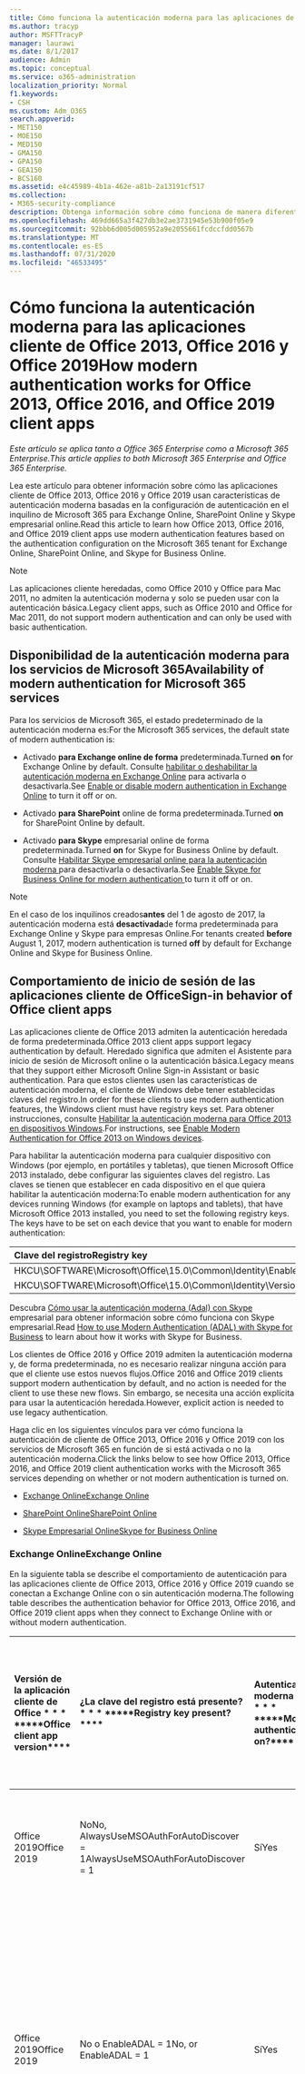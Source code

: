 ```yaml
---
title: Cómo funciona la autenticación moderna para las aplicaciones de cliente de Office 2013 y Office 2016
ms.author: tracyp
author: MSFTTracyP
manager: laurawi
ms.date: 8/1/2017
audience: Admin
ms.topic: conceptual
ms.service: o365-administration
localization_priority: Normal
f1.keywords:
- CSH
ms.custom: Adm_O365
search.appverid:
- MET150
- MOE150
- MED150
- GMA150
- GPA150
- GEA150
- BCS160
ms.assetid: e4c45989-4b1a-462e-a81b-2a13191cf517
ms.collection:
- M365-security-compliance
description: Obtenga información sobre cómo funciona de manera diferente la autenticación moderna de Microsoft 365 para las aplicaciones cliente de Office 2013 y 2016.
ms.openlocfilehash: 469dd665a3f427db3e2ae3731945e53b900f05e9
ms.sourcegitcommit: 92bbb6d005d005952a9e2055661fcdccfdd0567b
ms.translationtype: MT
ms.contentlocale: es-ES
ms.lasthandoff: 07/31/2020
ms.locfileid: "46533495"
---
```

# <a name="how-modern-authentication-works-for-office-2013-office-2016-and-office-2019-client-apps"></a><span data-ttu-id="afd36-103">Cómo funciona la autenticación moderna para las aplicaciones cliente de Office 2013, Office 2016 y Office 2019</span><span class="sxs-lookup"><span data-stu-id="afd36-103">How modern authentication works for Office 2013, Office 2016, and Office 2019 client apps</span></span>

<span data-ttu-id="afd36-104">*Este artículo se aplica tanto a Office 365 Enterprise como a Microsoft 365 Enterprise.*</span><span class="sxs-lookup"><span data-stu-id="afd36-104">*This article applies to both Microsoft 365 Enterprise and Office 365 Enterprise.*</span></span>

<span data-ttu-id="afd36-105">Lea este artículo para obtener información sobre cómo las aplicaciones cliente de Office 2013, Office 2016 y Office 2019 usan características de autenticación moderna basadas en la configuración de autenticación en el inquilino de Microsoft 365 para Exchange Online, SharePoint Online y Skype empresarial online.</span><span class="sxs-lookup"><span data-stu-id="afd36-105">Read this article to learn how Office 2013, Office 2016, and Office 2019 client apps use modern authentication features based on the authentication configuration on the Microsoft 365 tenant for Exchange Online, SharePoint Online, and Skype for Business Online.</span></span>

> [!NOTE]
> <span data-ttu-id="afd36-106">Las aplicaciones cliente heredadas, como Office 2010 y Office para Mac 2011, no admiten la autenticación moderna y solo se pueden usar con la autenticación básica.</span><span class="sxs-lookup"><span data-stu-id="afd36-106">Legacy client apps, such as Office 2010 and Office for Mac 2011, do not support modern authentication and can only be used with basic authentication.</span></span>

## <a name="availability-of-modern-authentication-for-microsoft-365-services"></a><span data-ttu-id="afd36-107">Disponibilidad de la autenticación moderna para los servicios de Microsoft 365</span><span class="sxs-lookup"><span data-stu-id="afd36-107">Availability of modern authentication for Microsoft 365 services</span></span>

<span data-ttu-id="afd36-108">Para los servicios de Microsoft 365, el estado predeterminado de la autenticación moderna es:</span><span class="sxs-lookup"><span data-stu-id="afd36-108">For the Microsoft 365 services, the default state of modern authentication is:</span></span>
  
- <span data-ttu-id="afd36-109">Activado **para Exchange online de forma** predeterminada.</span><span class="sxs-lookup"><span data-stu-id="afd36-109">Turned **on** for Exchange Online by default.</span></span> <span data-ttu-id="afd36-110">Consulte [habilitar o deshabilitar la autenticación moderna en Exchange Online](https://support.office.com/article/58018196-f918-49cd-8238-56f57f38d662) para activarla o desactivarla.</span><span class="sxs-lookup"><span data-stu-id="afd36-110">See [Enable or disable modern authentication in Exchange Online](https://support.office.com/article/58018196-f918-49cd-8238-56f57f38d662) to turn it off or on.</span></span> 
    
- <span data-ttu-id="afd36-111">Activado **para SharePoint** online de forma predeterminada.</span><span class="sxs-lookup"><span data-stu-id="afd36-111">Turned **on** for SharePoint Online by default.</span></span> 
    
- <span data-ttu-id="afd36-112">Activado **para Skype** empresarial online de forma predeterminada.</span><span class="sxs-lookup"><span data-stu-id="afd36-112">Turned **on** for Skype for Business Online by default.</span></span> <span data-ttu-id="afd36-113">Consulte [Habilitar Skype empresarial online para la autenticación moderna ](https://social.technet.microsoft.com/wiki/contents/articles/34339.skype-for-business-online-enable-your-tenant-for-modern-authentication.aspx)para desactivarla o desactivarla.</span><span class="sxs-lookup"><span data-stu-id="afd36-113">See [Enable Skype for Business Online for modern authentication ](https://social.technet.microsoft.com/wiki/contents/articles/34339.skype-for-business-online-enable-your-tenant-for-modern-authentication.aspx)to turn it off or on.</span></span>

> [!NOTE]
> <span data-ttu-id="afd36-114">En el caso de los inquilinos creados**antes** del 1 de agosto de 2017, la autenticación moderna está **desactivada**de forma predeterminada para Exchange Online y Skype para empresas Online.</span><span class="sxs-lookup"><span data-stu-id="afd36-114">For tenants created **before** August 1, 2017, modern authentication is turned **off** by default for Exchange Online and Skype for Business Online.</span></span>
    
## <a name="sign-in-behavior-of-office-client-apps"></a><span data-ttu-id="afd36-115">Comportamiento de inicio de sesión de las aplicaciones cliente de Office</span><span class="sxs-lookup"><span data-stu-id="afd36-115">Sign-in behavior of Office client apps</span></span>

<span data-ttu-id="afd36-116">Las aplicaciones cliente de Office 2013 admiten la autenticación heredada de forma predeterminada.</span><span class="sxs-lookup"><span data-stu-id="afd36-116">Office 2013 client apps support legacy authentication by default.</span></span> <span data-ttu-id="afd36-117">Heredado significa que admiten el Asistente para inicio de sesión de Microsoft online o la autenticación básica.</span><span class="sxs-lookup"><span data-stu-id="afd36-117">Legacy means that they support either Microsoft Online Sign-in Assistant or basic authentication.</span></span> <span data-ttu-id="afd36-118">Para que estos clientes usen las características de autenticación moderna, el cliente de Windows debe tener establecidas claves del registro.</span><span class="sxs-lookup"><span data-stu-id="afd36-118">In order for these clients to use modern authentication features, the Windows client must have registry keys set.</span></span> <span data-ttu-id="afd36-119">Para obtener instrucciones, consulte [Habilitar la autenticación moderna para Office 2013 en dispositivos Windows](https://support.office.com/article/7dc1c01a-090f-4971-9677-f1b192d6c910).</span><span class="sxs-lookup"><span data-stu-id="afd36-119">For instructions, see [Enable Modern Authentication for Office 2013 on Windows devices](https://support.office.com/article/7dc1c01a-090f-4971-9677-f1b192d6c910).</span></span>

<span data-ttu-id="afd36-p104">Para habilitar la autenticación moderna para cualquier dispositivo con Windows (por ejemplo, en portátiles y tabletas), que tienen Microsoft Office 2013 instalado, debe configurar las siguientes claves del registro. Las claves se tienen que establecer en cada dispositivo en el que quiera habilitar la autenticación moderna:</span><span class="sxs-lookup"><span data-stu-id="afd36-p104">To enable modern authentication for any devices running Windows (for example on laptops and tablets), that have Microsoft Office 2013 installed, you need to set the following registry keys. The keys have to be set on each device that you want to enable for modern authentication:</span></span>
  
|<span data-ttu-id="afd36-122">**Clave del registro**</span><span class="sxs-lookup"><span data-stu-id="afd36-122">**Registry key**</span></span>|<span data-ttu-id="afd36-123">**Tipo**</span><span class="sxs-lookup"><span data-stu-id="afd36-123">**Type**</span></span>|<span data-ttu-id="afd36-124">**Valor**</span><span class="sxs-lookup"><span data-stu-id="afd36-124">**Value**</span></span> |
|:-------|:------:|--------:|
|<span data-ttu-id="afd36-125">HKCU\SOFTWARE\Microsoft\Office\15.0\Common\Identity\EnableADAL</span><span class="sxs-lookup"><span data-stu-id="afd36-125">HKCU\SOFTWARE\Microsoft\Office\15.0\Common\Identity\EnableADAL</span></span>  |<span data-ttu-id="afd36-126">REG_DWORD</span><span class="sxs-lookup"><span data-stu-id="afd36-126">REG_DWORD</span></span>  |<span data-ttu-id="afd36-127">1</span><span class="sxs-lookup"><span data-stu-id="afd36-127">1</span></span>  |
|<span data-ttu-id="afd36-128">HKCU\SOFTWARE\Microsoft\Office\15.0\Common\Identity\Version</span><span class="sxs-lookup"><span data-stu-id="afd36-128">HKCU\SOFTWARE\Microsoft\Office\15.0\Common\Identity\Version</span></span> |<span data-ttu-id="afd36-129">REG_DWORD</span><span class="sxs-lookup"><span data-stu-id="afd36-129">REG_DWORD</span></span> |<span data-ttu-id="afd36-130">1</span><span class="sxs-lookup"><span data-stu-id="afd36-130">1</span></span> |
  
<span data-ttu-id="afd36-131">Descubra [Cómo usar la autenticación moderna (Adal) con Skype](https://go.microsoft.com/fwlink/p/?LinkId=785431) empresarial para obtener información sobre cómo funciona con Skype empresarial.</span><span class="sxs-lookup"><span data-stu-id="afd36-131">Read [How to use Modern Authentication (ADAL) with Skype for Business](https://go.microsoft.com/fwlink/p/?LinkId=785431) to learn about how it works with Skype for Business.</span></span> 
  
<span data-ttu-id="afd36-132">Los clientes de Office 2016 y Office 2019 admiten la autenticación moderna y, de forma predeterminada, no es necesario realizar ninguna acción para que el cliente use estos nuevos flujos.</span><span class="sxs-lookup"><span data-stu-id="afd36-132">Office 2016 and Office 2019 clients support modern authentication by default, and no action is needed for the client to use these new flows.</span></span> <span data-ttu-id="afd36-133">Sin embargo, se necesita una acción explícita para usar la autenticación heredada.</span><span class="sxs-lookup"><span data-stu-id="afd36-133">However, explicit action is needed to use legacy authentication.</span></span>
  
<span data-ttu-id="afd36-134">Haga clic en los siguientes vínculos para ver cómo funciona la autenticación de cliente de Office 2013, Office 2016 y Office 2019 con los servicios de Microsoft 365 en función de si está activada o no la autenticación moderna.</span><span class="sxs-lookup"><span data-stu-id="afd36-134">Click the links below to see how Office 2013, Office 2016, and Office 2019 client authentication works with the Microsoft 365 services depending on whether or not modern authentication is turned on.</span></span>
  
- [<span data-ttu-id="afd36-135">Exchange Online</span><span class="sxs-lookup"><span data-stu-id="afd36-135">Exchange Online</span></span>](modern-auth-for-office-2013-and-2016.md#BK_EchangeOnline)
    
- [<span data-ttu-id="afd36-136">SharePoint Online</span><span class="sxs-lookup"><span data-stu-id="afd36-136">SharePoint Online</span></span>](modern-auth-for-office-2013-and-2016.md#BK_SharePointOnline)
    
- [<span data-ttu-id="afd36-137">Skype Empresarial Online</span><span class="sxs-lookup"><span data-stu-id="afd36-137">Skype for Business Online</span></span>](modern-auth-for-office-2013-and-2016.md#BK_SFBO)
    
<span data-ttu-id="afd36-138"><a name="BK_EchangeOnline"> </a></span><span class="sxs-lookup"><span data-stu-id="afd36-138"><a name="BK_EchangeOnline"> </a></span></span>
### <a name="exchange-online"></a><span data-ttu-id="afd36-139">Exchange Online</span><span class="sxs-lookup"><span data-stu-id="afd36-139">Exchange Online</span></span>

<span data-ttu-id="afd36-140">En la siguiente tabla se describe el comportamiento de autenticación para las aplicaciones cliente de Office 2013, Office 2016 y Office 2019 cuando se conectan a Exchange Online con o sin autenticación moderna.</span><span class="sxs-lookup"><span data-stu-id="afd36-140">The following table describes the authentication behavior for Office 2013, Office 2016, and Office 2019 client apps when they connect to Exchange Online with or without modern authentication.</span></span>
  
|<span data-ttu-id="afd36-141">Versión de la aplicación cliente de Office \* \* \* \*</span><span class="sxs-lookup"><span data-stu-id="afd36-141">\*\*\*\*Office client app version\*\*\*\*</span></span>|<span data-ttu-id="afd36-142">¿La clave del registro está presente? \* \* \* \*</span><span class="sxs-lookup"><span data-stu-id="afd36-142">\*\*\*\*Registry key present?\*\*\*\*</span></span>|<span data-ttu-id="afd36-143">Autenticación moderna en? \* \* \* \*</span><span class="sxs-lookup"><span data-stu-id="afd36-143">\*\*\*\*Modern authentication on?\*\*\*\*</span></span>|<span data-ttu-id="afd36-144">Comportamiento de autenticación con la autenticación moderna activada para el inquilino (predeterminado) \* \* \* \*</span><span class="sxs-lookup"><span data-stu-id="afd36-144">\*\*\*\*Authentication behavior with modern authentication turned on for the tenant (default)\*\*\*\*</span></span>|<span data-ttu-id="afd36-145">Comportamiento de autenticación con la autenticación moderna desactivada para el inquilino \* \* \* \*</span><span class="sxs-lookup"><span data-stu-id="afd36-145">\*\*\*\*Authentication behavior with modern authentication turned off for the tenant\*\*\*\*</span></span>|
|:-----|:-----|:-----|:-----|:-----|
|<span data-ttu-id="afd36-146">Office 2019</span><span class="sxs-lookup"><span data-stu-id="afd36-146">Office 2019</span></span>  <br/> |<span data-ttu-id="afd36-147">No</span><span class="sxs-lookup"><span data-stu-id="afd36-147">No,</span></span> <br> <span data-ttu-id="afd36-148">AlwaysUseMSOAuthForAutoDiscover = 1</span><span class="sxs-lookup"><span data-stu-id="afd36-148">AlwaysUseMSOAuthForAutoDiscover = 1</span></span> <br/> |<span data-ttu-id="afd36-149">Sí</span><span class="sxs-lookup"><span data-stu-id="afd36-149">Yes</span></span>  <br/> |<span data-ttu-id="afd36-150">Fuerza la autenticación moderna en Outlook 2013, 2016 o 2019.</span><span class="sxs-lookup"><span data-stu-id="afd36-150">Forces modern authentication on Outlook 2013, 2016, or 2019.</span></span> <br/> [<span data-ttu-id="afd36-151">Más información</span><span class="sxs-lookup"><span data-stu-id="afd36-151">More info</span></span>](https://support.microsoft.com/help/3126599/outlook-prompts-for-password-when-modern-authentication-is-enabled)|<span data-ttu-id="afd36-152">Fuerza la autenticación moderna en el cliente de Outlook.</span><span class="sxs-lookup"><span data-stu-id="afd36-152">Forces modern authentication within the Outlook client.</span></span><br/> |
|<span data-ttu-id="afd36-153">Office 2019</span><span class="sxs-lookup"><span data-stu-id="afd36-153">Office 2019</span></span>  <br/> |<span data-ttu-id="afd36-154">No o EnableADAL = 1</span><span class="sxs-lookup"><span data-stu-id="afd36-154">No, or EnableADAL = 1</span></span>  <br/> |<span data-ttu-id="afd36-155">Sí</span><span class="sxs-lookup"><span data-stu-id="afd36-155">Yes</span></span>  <br/> |<span data-ttu-id="afd36-156">Se intenta primero la autenticación moderna.</span><span class="sxs-lookup"><span data-stu-id="afd36-156">Modern authentication is attempted first.</span></span> <span data-ttu-id="afd36-157">Si el servidor rechaza una conexión de autenticación moderna, se usa la autenticación básica.</span><span class="sxs-lookup"><span data-stu-id="afd36-157">If the server refuses a modern authentication connection, then basic authentication is used.</span></span> <span data-ttu-id="afd36-158">El servidor rechaza la autenticación moderna cuando el inquilino no está habilitado.</span><span class="sxs-lookup"><span data-stu-id="afd36-158">Server refuses modern authentication when the tenant is not enabled.</span></span>  <br/> |<span data-ttu-id="afd36-159">Se intenta primero la autenticación moderna.</span><span class="sxs-lookup"><span data-stu-id="afd36-159">Modern authentication is attempted first.</span></span> <span data-ttu-id="afd36-160">Si el servidor rechaza una conexión de autenticación moderna, se usa la autenticación básica.</span><span class="sxs-lookup"><span data-stu-id="afd36-160">If the server refuses a modern authentication connection, then basic authentication is used.</span></span> <span data-ttu-id="afd36-161">El servidor rechaza la autenticación moderna cuando el inquilino no está habilitado.</span><span class="sxs-lookup"><span data-stu-id="afd36-161">Server refuses modern authentication when the tenant is not enabled.</span></span>  <br/> |
|<span data-ttu-id="afd36-162">Office 2019</span><span class="sxs-lookup"><span data-stu-id="afd36-162">Office 2019</span></span>  <br/> |<span data-ttu-id="afd36-163">Sí, EnableADAL = 1</span><span class="sxs-lookup"><span data-stu-id="afd36-163">Yes, EnableADAL = 1</span></span>  <br/> |<span data-ttu-id="afd36-164">Sí</span><span class="sxs-lookup"><span data-stu-id="afd36-164">Yes</span></span>  <br/> |<span data-ttu-id="afd36-165">Se intenta primero la autenticación moderna.</span><span class="sxs-lookup"><span data-stu-id="afd36-165">Modern authentication is attempted first.</span></span> <span data-ttu-id="afd36-166">Si el servidor rechaza una conexión de autenticación moderna, se usa la autenticación básica.</span><span class="sxs-lookup"><span data-stu-id="afd36-166">If the server refuses a modern authentication connection, then basic authentication is used.</span></span> <span data-ttu-id="afd36-167">El servidor rechaza la autenticación moderna cuando el inquilino no está habilitado.</span><span class="sxs-lookup"><span data-stu-id="afd36-167">Server refuses modern authentication when the tenant is not enabled.</span></span>  <br/> |<span data-ttu-id="afd36-168">Se intenta primero la autenticación moderna.</span><span class="sxs-lookup"><span data-stu-id="afd36-168">Modern authentication is attempted first.</span></span> <span data-ttu-id="afd36-169">Si el servidor rechaza una conexión de autenticación moderna, se usa la autenticación básica.</span><span class="sxs-lookup"><span data-stu-id="afd36-169">If the server refuses a modern authentication connection, then basic authentication is used.</span></span> <span data-ttu-id="afd36-170">El servidor rechaza la autenticación moderna cuando el inquilino no está habilitado.</span><span class="sxs-lookup"><span data-stu-id="afd36-170">Server refuses modern authentication when the tenant is not enabled.</span></span>  <br/> |
|<span data-ttu-id="afd36-171">Office 2019</span><span class="sxs-lookup"><span data-stu-id="afd36-171">Office 2019</span></span>  <br/> |<span data-ttu-id="afd36-172">Sí, EnableADAL = 0</span><span class="sxs-lookup"><span data-stu-id="afd36-172">Yes, EnableADAL=0</span></span>  <br/> |<span data-ttu-id="afd36-173">No</span><span class="sxs-lookup"><span data-stu-id="afd36-173">No</span></span>  <br/> |<span data-ttu-id="afd36-174">Autenticación básica</span><span class="sxs-lookup"><span data-stu-id="afd36-174">Basic authentication</span></span>  <br/> |<span data-ttu-id="afd36-175">Autenticación básica</span><span class="sxs-lookup"><span data-stu-id="afd36-175">Basic authentication</span></span>  <br/> |
|<span data-ttu-id="afd36-176">Office 2016</span><span class="sxs-lookup"><span data-stu-id="afd36-176">Office 2016</span></span>  <br/> |<span data-ttu-id="afd36-177">No</span><span class="sxs-lookup"><span data-stu-id="afd36-177">No,</span></span> <br> <span data-ttu-id="afd36-178">AlwaysUseMSOAuthForAutoDiscover = 1</span><span class="sxs-lookup"><span data-stu-id="afd36-178">AlwaysUseMSOAuthForAutoDiscover = 1</span></span> <br/> |<span data-ttu-id="afd36-179">Sí</span><span class="sxs-lookup"><span data-stu-id="afd36-179">Yes</span></span>  <br/> |<span data-ttu-id="afd36-180">Fuerza la autenticación moderna en 2013, 2016 o 2019.</span><span class="sxs-lookup"><span data-stu-id="afd36-180">Forces modern authentication on 2013, 2016, or 2019.</span></span> <br/> [<span data-ttu-id="afd36-181">Más información</span><span class="sxs-lookup"><span data-stu-id="afd36-181">More info</span></span>](https://support.microsoft.com/help/3126599/outlook-prompts-for-password-when-modern-authentication-is-enabled)|<span data-ttu-id="afd36-182">Fuerza la autenticación moderna en el cliente de Outlook.</span><span class="sxs-lookup"><span data-stu-id="afd36-182">Forces modern authentication within the Outlook client.</span></span><br/> |
|<span data-ttu-id="afd36-183">Office 2016</span><span class="sxs-lookup"><span data-stu-id="afd36-183">Office 2016</span></span>  <br/> |<span data-ttu-id="afd36-184">No o EnableADAL = 1</span><span class="sxs-lookup"><span data-stu-id="afd36-184">No, or EnableADAL = 1</span></span>  <br/> |<span data-ttu-id="afd36-185">Sí</span><span class="sxs-lookup"><span data-stu-id="afd36-185">Yes</span></span>  <br/> |<span data-ttu-id="afd36-186">Se intenta primero la autenticación moderna.</span><span class="sxs-lookup"><span data-stu-id="afd36-186">Modern authentication is attempted first.</span></span> <span data-ttu-id="afd36-187">Si el servidor rechaza una conexión de autenticación moderna, se usa la autenticación básica.</span><span class="sxs-lookup"><span data-stu-id="afd36-187">If the server refuses a modern authentication connection, then basic authentication is used.</span></span> <span data-ttu-id="afd36-188">El servidor rechaza la autenticación moderna cuando el inquilino no está habilitado.</span><span class="sxs-lookup"><span data-stu-id="afd36-188">Server refuses modern authentication when the tenant is not enabled.</span></span>  <br/> |<span data-ttu-id="afd36-189">Se intenta primero la autenticación moderna.</span><span class="sxs-lookup"><span data-stu-id="afd36-189">Modern authentication is attempted first.</span></span> <span data-ttu-id="afd36-190">Si el servidor rechaza una conexión de autenticación moderna, se usa la autenticación básica.</span><span class="sxs-lookup"><span data-stu-id="afd36-190">If the server refuses a modern authentication connection, then basic authentication is used.</span></span> <span data-ttu-id="afd36-191">El servidor rechaza la autenticación moderna cuando el inquilino no está habilitado.</span><span class="sxs-lookup"><span data-stu-id="afd36-191">Server refuses modern authentication when the tenant is not enabled.</span></span>  <br/> |
|<span data-ttu-id="afd36-192">Office 2016</span><span class="sxs-lookup"><span data-stu-id="afd36-192">Office 2016</span></span>  <br/> |<span data-ttu-id="afd36-193">Sí, EnableADAL = 1</span><span class="sxs-lookup"><span data-stu-id="afd36-193">Yes, EnableADAL = 1</span></span>  <br/> |<span data-ttu-id="afd36-194">Sí</span><span class="sxs-lookup"><span data-stu-id="afd36-194">Yes</span></span>  <br/> |<span data-ttu-id="afd36-195">Se intenta primero la autenticación moderna.</span><span class="sxs-lookup"><span data-stu-id="afd36-195">Modern authentication is attempted first.</span></span> <span data-ttu-id="afd36-196">Si el servidor rechaza una conexión de autenticación moderna, se usa la autenticación básica.</span><span class="sxs-lookup"><span data-stu-id="afd36-196">If the server refuses a modern authentication connection, then basic authentication is used.</span></span> <span data-ttu-id="afd36-197">El servidor rechaza la autenticación moderna cuando el inquilino no está habilitado.</span><span class="sxs-lookup"><span data-stu-id="afd36-197">Server refuses modern authentication when the tenant is not enabled.</span></span>  <br/> |<span data-ttu-id="afd36-198">Se intenta primero la autenticación moderna.</span><span class="sxs-lookup"><span data-stu-id="afd36-198">Modern authentication is attempted first.</span></span> <span data-ttu-id="afd36-199">Si el servidor rechaza una conexión de autenticación moderna, se usa la autenticación básica.</span><span class="sxs-lookup"><span data-stu-id="afd36-199">If the server refuses a modern authentication connection, then basic authentication is used.</span></span> <span data-ttu-id="afd36-200">El servidor rechaza la autenticación moderna cuando el inquilino no está habilitado.</span><span class="sxs-lookup"><span data-stu-id="afd36-200">Server refuses modern authentication when the tenant is not enabled.</span></span>  <br/> |
|<span data-ttu-id="afd36-201">Office 2016</span><span class="sxs-lookup"><span data-stu-id="afd36-201">Office 2016</span></span>  <br/> |<span data-ttu-id="afd36-202">Sí, EnableADAL = 0</span><span class="sxs-lookup"><span data-stu-id="afd36-202">Yes, EnableADAL=0</span></span>  <br/> |<span data-ttu-id="afd36-203">No</span><span class="sxs-lookup"><span data-stu-id="afd36-203">No</span></span>  <br/> |<span data-ttu-id="afd36-204">Autenticación básica</span><span class="sxs-lookup"><span data-stu-id="afd36-204">Basic authentication</span></span>  <br/> |<span data-ttu-id="afd36-205">Autenticación básica</span><span class="sxs-lookup"><span data-stu-id="afd36-205">Basic authentication</span></span>  <br/> |
|<span data-ttu-id="afd36-206">Office 2013</span><span class="sxs-lookup"><span data-stu-id="afd36-206">Office 2013</span></span>  <br/> |<span data-ttu-id="afd36-207">No</span><span class="sxs-lookup"><span data-stu-id="afd36-207">No</span></span>  <br/> |<span data-ttu-id="afd36-208">No</span><span class="sxs-lookup"><span data-stu-id="afd36-208">No</span></span>  <br/> |<span data-ttu-id="afd36-209">Autenticación básica</span><span class="sxs-lookup"><span data-stu-id="afd36-209">Basic authentication</span></span>  <br/> |<span data-ttu-id="afd36-210">Autenticación básica</span><span class="sxs-lookup"><span data-stu-id="afd36-210">Basic authentication</span></span>  <br/> |
|<span data-ttu-id="afd36-211">Office 2013</span><span class="sxs-lookup"><span data-stu-id="afd36-211">Office 2013</span></span>  <br/> |<span data-ttu-id="afd36-212">Sí, EnableADAL = 1</span><span class="sxs-lookup"><span data-stu-id="afd36-212">Yes, EnableADAL = 1</span></span>  <br/> |<span data-ttu-id="afd36-213">Sí</span><span class="sxs-lookup"><span data-stu-id="afd36-213">Yes</span></span>  <br/> |<span data-ttu-id="afd36-214">Se intenta primero la autenticación moderna.</span><span class="sxs-lookup"><span data-stu-id="afd36-214">Modern authentication is attempted first.</span></span> <span data-ttu-id="afd36-215">Si el servidor rechaza una conexión de autenticación moderna, se usa la autenticación básica.</span><span class="sxs-lookup"><span data-stu-id="afd36-215">If the server refuses a modern authentication connection, then basic authentication is used.</span></span> <span data-ttu-id="afd36-216">El servidor rechaza la autenticación moderna cuando el inquilino no está habilitado.</span><span class="sxs-lookup"><span data-stu-id="afd36-216">Server refuses modern authentication when the tenant is not enabled.</span></span>  <br/> |<span data-ttu-id="afd36-217">Se intenta primero la autenticación moderna.</span><span class="sxs-lookup"><span data-stu-id="afd36-217">Modern authentication is attempted first.</span></span> <span data-ttu-id="afd36-218">Si el servidor rechaza una conexión de autenticación moderna, se usa la autenticación básica.</span><span class="sxs-lookup"><span data-stu-id="afd36-218">If the server refuses a modern authentication connection, then basic authentication is used.</span></span> <span data-ttu-id="afd36-219">El servidor rechaza la autenticación moderna cuando el inquilino no está habilitado.</span><span class="sxs-lookup"><span data-stu-id="afd36-219">Server refuses modern authentication when the tenant is not enabled.</span></span>  <br/> |
   
<span data-ttu-id="afd36-220"><a name="BK_SharePointOnline"> </a></span><span class="sxs-lookup"><span data-stu-id="afd36-220"><a name="BK_SharePointOnline"> </a></span></span>
### <a name="sharepoint-online"></a><span data-ttu-id="afd36-221">SharePoint Online</span><span class="sxs-lookup"><span data-stu-id="afd36-221">SharePoint Online</span></span>

<span data-ttu-id="afd36-222">En la siguiente tabla se describe el comportamiento de autenticación para las aplicaciones cliente de Office 2013, Office 2016 y Office 2019 cuando se conectan a SharePoint Online con o sin autenticación moderna.</span><span class="sxs-lookup"><span data-stu-id="afd36-222">The following table describes the authentication behavior for Office 2013, Office 2016, and Office 2019 client apps when they connect to SharePoint Online with or without modern authentication.</span></span>
  
|<span data-ttu-id="afd36-223">Versión de la aplicación cliente de Office \* \* \* \*</span><span class="sxs-lookup"><span data-stu-id="afd36-223">\*\*\*\*Office client app version\*\*\*\*</span></span>|<span data-ttu-id="afd36-224">¿La clave del registro está presente? \* \* \* \*</span><span class="sxs-lookup"><span data-stu-id="afd36-224">\*\*\*\*Registry key present?\*\*\*\*</span></span>|<span data-ttu-id="afd36-225">Autenticación moderna en? \* \* \* \*</span><span class="sxs-lookup"><span data-stu-id="afd36-225">\*\*\*\*Modern authentication on?\*\*\*\*</span></span>|<span data-ttu-id="afd36-226">Comportamiento de autenticación con la autenticación moderna activada para el inquilino (predeterminado) \* \* \* \*</span><span class="sxs-lookup"><span data-stu-id="afd36-226">\*\*\*\*Authentication behavior with modern authentication turned on for the tenant (default)\*\*\*\*</span></span>|<span data-ttu-id="afd36-227">Comportamiento de autenticación con la autenticación moderna desactivada para el inquilino \* \* \* \*</span><span class="sxs-lookup"><span data-stu-id="afd36-227">\*\*\*\*Authentication behavior with modern authentication turned off for the tenant\*\*\*\*</span></span>|
|:-----|:-----|:-----|:-----|:-----|
|<span data-ttu-id="afd36-228">Office 2019</span><span class="sxs-lookup"><span data-stu-id="afd36-228">Office 2019</span></span>  <br/> |<span data-ttu-id="afd36-229">No o EnableADAL = 1</span><span class="sxs-lookup"><span data-stu-id="afd36-229">No, or EnableADAL = 1</span></span>  <br/> |<span data-ttu-id="afd36-230">Sí</span><span class="sxs-lookup"><span data-stu-id="afd36-230">Yes</span></span>  <br/> |<span data-ttu-id="afd36-231">Solo la autenticación moderna.</span><span class="sxs-lookup"><span data-stu-id="afd36-231">Modern authentication only.</span></span>  <br/> |<span data-ttu-id="afd36-232">Error al conectar.</span><span class="sxs-lookup"><span data-stu-id="afd36-232">Failure to connect.</span></span>  <br/> |
|<span data-ttu-id="afd36-233">Office 2019</span><span class="sxs-lookup"><span data-stu-id="afd36-233">Office 2019</span></span>  <br/> |<span data-ttu-id="afd36-234">Sí, EnableADAL = 1</span><span class="sxs-lookup"><span data-stu-id="afd36-234">Yes, EnableADAL = 1</span></span>  <br/> |<span data-ttu-id="afd36-235">Sí</span><span class="sxs-lookup"><span data-stu-id="afd36-235">Yes</span></span>  <br/> |<span data-ttu-id="afd36-236">Solo la autenticación moderna.</span><span class="sxs-lookup"><span data-stu-id="afd36-236">Modern authentication only.</span></span>  <br/> |<span data-ttu-id="afd36-237">Error al conectar.</span><span class="sxs-lookup"><span data-stu-id="afd36-237">Failure to connect.</span></span>  <br/> |
|<span data-ttu-id="afd36-238">Office 2019</span><span class="sxs-lookup"><span data-stu-id="afd36-238">Office 2019</span></span>  <br/> |<span data-ttu-id="afd36-239">Sí, EnableADAL = 0</span><span class="sxs-lookup"><span data-stu-id="afd36-239">Yes, EnableADAL = 0</span></span>  <br/> |<span data-ttu-id="afd36-240">No</span><span class="sxs-lookup"><span data-stu-id="afd36-240">No</span></span>  <br/> |<span data-ttu-id="afd36-241">Solo ayudante para el inicio de sesión de Microsoft online.</span><span class="sxs-lookup"><span data-stu-id="afd36-241">Microsoft Online Sign-in Assistant only.</span></span>  <br/> |<span data-ttu-id="afd36-242">Solo ayudante para el inicio de sesión de Microsoft online.</span><span class="sxs-lookup"><span data-stu-id="afd36-242">Microsoft Online Sign-in Assistant only.</span></span>  <br/> |
|<span data-ttu-id="afd36-243">Office 2016</span><span class="sxs-lookup"><span data-stu-id="afd36-243">Office 2016</span></span>  <br/> |<span data-ttu-id="afd36-244">No o EnableADAL = 1</span><span class="sxs-lookup"><span data-stu-id="afd36-244">No, or EnableADAL = 1</span></span>  <br/> |<span data-ttu-id="afd36-245">Sí</span><span class="sxs-lookup"><span data-stu-id="afd36-245">Yes</span></span>  <br/> |<span data-ttu-id="afd36-246">Solo la autenticación moderna.</span><span class="sxs-lookup"><span data-stu-id="afd36-246">Modern authentication only.</span></span>  <br/> |<span data-ttu-id="afd36-247">Error al conectar.</span><span class="sxs-lookup"><span data-stu-id="afd36-247">Failure to connect.</span></span>  <br/> |
|<span data-ttu-id="afd36-248">Office 2016</span><span class="sxs-lookup"><span data-stu-id="afd36-248">Office 2016</span></span>  <br/> |<span data-ttu-id="afd36-249">Sí, EnableADAL = 1</span><span class="sxs-lookup"><span data-stu-id="afd36-249">Yes, EnableADAL = 1</span></span>  <br/> |<span data-ttu-id="afd36-250">Sí</span><span class="sxs-lookup"><span data-stu-id="afd36-250">Yes</span></span>  <br/> |<span data-ttu-id="afd36-251">Solo la autenticación moderna.</span><span class="sxs-lookup"><span data-stu-id="afd36-251">Modern authentication only.</span></span>  <br/> |<span data-ttu-id="afd36-252">Error al conectar.</span><span class="sxs-lookup"><span data-stu-id="afd36-252">Failure to connect.</span></span>  <br/> |
|<span data-ttu-id="afd36-253">Office 2016</span><span class="sxs-lookup"><span data-stu-id="afd36-253">Office 2016</span></span>  <br/> |<span data-ttu-id="afd36-254">Sí, EnableADAL = 0</span><span class="sxs-lookup"><span data-stu-id="afd36-254">Yes, EnableADAL = 0</span></span>  <br/> |<span data-ttu-id="afd36-255">No</span><span class="sxs-lookup"><span data-stu-id="afd36-255">No</span></span>  <br/> |<span data-ttu-id="afd36-256">Solo ayudante para el inicio de sesión de Microsoft online.</span><span class="sxs-lookup"><span data-stu-id="afd36-256">Microsoft Online Sign-in Assistant only.</span></span>  <br/> |<span data-ttu-id="afd36-257">Solo ayudante para el inicio de sesión de Microsoft online.</span><span class="sxs-lookup"><span data-stu-id="afd36-257">Microsoft Online Sign-in Assistant only.</span></span>  <br/> |
|<span data-ttu-id="afd36-258">Office 2013</span><span class="sxs-lookup"><span data-stu-id="afd36-258">Office 2013</span></span>  <br/> |<span data-ttu-id="afd36-259">No</span><span class="sxs-lookup"><span data-stu-id="afd36-259">No</span></span>  <br/> |<span data-ttu-id="afd36-260">No</span><span class="sxs-lookup"><span data-stu-id="afd36-260">No</span></span>  <br/> |<span data-ttu-id="afd36-261">Solo ayudante para el inicio de sesión de Microsoft online.</span><span class="sxs-lookup"><span data-stu-id="afd36-261">Microsoft Online Sign-in Assistant only.</span></span>  <br/> |<span data-ttu-id="afd36-262">Solo ayudante para el inicio de sesión de Microsoft online.</span><span class="sxs-lookup"><span data-stu-id="afd36-262">Microsoft Online Sign-in Assistant only.</span></span>  <br/> |
|<span data-ttu-id="afd36-263">Office 2013</span><span class="sxs-lookup"><span data-stu-id="afd36-263">Office 2013</span></span>  <br/> |<span data-ttu-id="afd36-264">Sí, EnableADAL = 1</span><span class="sxs-lookup"><span data-stu-id="afd36-264">Yes, EnableADAL = 1</span></span>  <br/> |<span data-ttu-id="afd36-265">Sí</span><span class="sxs-lookup"><span data-stu-id="afd36-265">Yes</span></span>  <br/> |<span data-ttu-id="afd36-266">Solo la autenticación moderna.</span><span class="sxs-lookup"><span data-stu-id="afd36-266">Modern authentication only.</span></span>  <br/> |<span data-ttu-id="afd36-267">Error al conectar.</span><span class="sxs-lookup"><span data-stu-id="afd36-267">Failure to connect.</span></span>  <br/> |
   
### <a name="skype-for-business-online"></a><span data-ttu-id="afd36-268">Skype Empresarial Online</span><span class="sxs-lookup"><span data-stu-id="afd36-268">Skype for Business Online</span></span>
<span data-ttu-id="afd36-269"><a name="BK_SFBO"> </a></span><span class="sxs-lookup"><span data-stu-id="afd36-269"><a name="BK_SFBO"> </a></span></span>

<span data-ttu-id="afd36-270">En la tabla siguiente se describe el comportamiento de autenticación para las aplicaciones cliente de Office 2013, Office 2016 y Office 2019 cuando se conectan a Skype empresarial online con o sin autenticación moderna.</span><span class="sxs-lookup"><span data-stu-id="afd36-270">The following table describes the authentication behavior for Office 2013, Office 2016, and Office 2019 client apps when they connect to Skype for Business Online with or without modern authentication.</span></span>
  
|<span data-ttu-id="afd36-271">Versión de la aplicación cliente de Office \* \* \* \*</span><span class="sxs-lookup"><span data-stu-id="afd36-271">\*\*\*\*Office client app version\*\*\*\*</span></span>|<span data-ttu-id="afd36-272">¿La clave del registro está presente? \* \* \* \*</span><span class="sxs-lookup"><span data-stu-id="afd36-272">\*\*\*\*Registry key present?\*\*\*\*</span></span>|<span data-ttu-id="afd36-273">Autenticación moderna en? \* \* \* \*</span><span class="sxs-lookup"><span data-stu-id="afd36-273">\*\*\*\*Modern authentication on?\*\*\*\*</span></span>|<span data-ttu-id="afd36-274">Comportamiento de autenticación con la autenticación moderna activada para el inquilino \* \* \* \*</span><span class="sxs-lookup"><span data-stu-id="afd36-274">\*\*\*\*Authentication behavior with modern authentication turned on for the tenant\*\*\*\*</span></span>|<span data-ttu-id="afd36-275">Comportamiento de autenticación con la autenticación moderna desactivada para el inquilino (predeterminado) \* \* \* \*</span><span class="sxs-lookup"><span data-stu-id="afd36-275">\*\*\*\*Authentication behavior with modern authentication turned off for the tenant (default)\*\*\*\*</span></span>|
|:-----|:-----|:-----|:-----|:-----|
|<span data-ttu-id="afd36-276">Office 2019</span><span class="sxs-lookup"><span data-stu-id="afd36-276">Office 2019</span></span>  <br/> |<span data-ttu-id="afd36-277">No o EnableADAL = 1</span><span class="sxs-lookup"><span data-stu-id="afd36-277">No, or EnableADAL = 1</span></span>  <br/> |<span data-ttu-id="afd36-278">Sí</span><span class="sxs-lookup"><span data-stu-id="afd36-278">Yes</span></span>  <br/> |<span data-ttu-id="afd36-279">Se intenta primero la autenticación moderna.</span><span class="sxs-lookup"><span data-stu-id="afd36-279">Modern authentication is attempted first.</span></span> <span data-ttu-id="afd36-280">Si el servidor rechaza una conexión de autenticación moderna, se usa el Asistente para el inicio de sesión de Microsoft online.</span><span class="sxs-lookup"><span data-stu-id="afd36-280">If the server refuses a modern authentication connection, then Microsoft Online Sign-in Assistant is used.</span></span> <span data-ttu-id="afd36-281">El servidor rechaza la autenticación moderna cuando los inquilinos de Skype empresarial online no están habilitados.</span><span class="sxs-lookup"><span data-stu-id="afd36-281">Server refuses modern authentication when Skype for Business Online tenants are not enabled.</span></span>  <br/> |<span data-ttu-id="afd36-282">Se intenta primero la autenticación moderna.</span><span class="sxs-lookup"><span data-stu-id="afd36-282">Modern authentication is attempted first.</span></span> <span data-ttu-id="afd36-283">Si el servidor rechaza una conexión de autenticación moderna, se usa el Asistente para el inicio de sesión de Microsoft online.</span><span class="sxs-lookup"><span data-stu-id="afd36-283">If the server refuses a modern authentication connection, then Microsoft Online Sign-in Assistant is used.</span></span> <span data-ttu-id="afd36-284">El servidor rechaza la autenticación moderna cuando los inquilinos de Skype empresarial online no están habilitados.</span><span class="sxs-lookup"><span data-stu-id="afd36-284">Server refuses modern authentication when Skype for Business Online tenants are not enabled.</span></span>  <br/> |
|<span data-ttu-id="afd36-285">Office 2019</span><span class="sxs-lookup"><span data-stu-id="afd36-285">Office 2019</span></span>  <br/> |<span data-ttu-id="afd36-286">Sí, EnableADAL = 1</span><span class="sxs-lookup"><span data-stu-id="afd36-286">Yes, EnableADAL = 1</span></span>  <br/> |<span data-ttu-id="afd36-287">Sí</span><span class="sxs-lookup"><span data-stu-id="afd36-287">Yes</span></span>  <br/> |<span data-ttu-id="afd36-288">Se intenta primero la autenticación moderna.</span><span class="sxs-lookup"><span data-stu-id="afd36-288">Modern authentication is attempted first.</span></span> <span data-ttu-id="afd36-289">Si el servidor rechaza una conexión de autenticación moderna, se usa el Asistente para el inicio de sesión de Microsoft online.</span><span class="sxs-lookup"><span data-stu-id="afd36-289">If the server refuses a modern authentication connection, then Microsoft Online Sign-in Assistant is used.</span></span> <span data-ttu-id="afd36-290">El servidor rechaza la autenticación moderna cuando los inquilinos de Skype empresarial online no están habilitados.</span><span class="sxs-lookup"><span data-stu-id="afd36-290">Server refuses modern authentication when Skype for Business Online tenants are not enabled.</span></span>  <br/> |<span data-ttu-id="afd36-291">Se intenta primero la autenticación moderna.</span><span class="sxs-lookup"><span data-stu-id="afd36-291">Modern authentication is attempted first.</span></span> <span data-ttu-id="afd36-292">Si el servidor rechaza una conexión de autenticación moderna, se usa el Asistente para el inicio de sesión de Microsoft online.</span><span class="sxs-lookup"><span data-stu-id="afd36-292">If the server refuses a modern authentication connection, then Microsoft Online Sign-in Assistant is used.</span></span> <span data-ttu-id="afd36-293">El servidor rechaza la autenticación moderna cuando los inquilinos de Skype empresarial online no están habilitados.</span><span class="sxs-lookup"><span data-stu-id="afd36-293">Server refuses modern authentication when Skype for Business Online tenants are not enabled.</span></span>  <br/> |
|<span data-ttu-id="afd36-294">Office 2019</span><span class="sxs-lookup"><span data-stu-id="afd36-294">Office 2019</span></span>  <br/> |<span data-ttu-id="afd36-295">Sí, EnableADAL = 0</span><span class="sxs-lookup"><span data-stu-id="afd36-295">Yes, EnableADAL = 0</span></span>  <br/> |<span data-ttu-id="afd36-296">No</span><span class="sxs-lookup"><span data-stu-id="afd36-296">No</span></span>  <br/> |<span data-ttu-id="afd36-297">Solo ayudante para el inicio de sesión de Microsoft online.</span><span class="sxs-lookup"><span data-stu-id="afd36-297">Microsoft Online Sign-in Assistant only.</span></span>  <br/> |<span data-ttu-id="afd36-298">Solo ayudante para el inicio de sesión de Microsoft online.</span><span class="sxs-lookup"><span data-stu-id="afd36-298">Microsoft Online Sign-in Assistant only.</span></span>  <br/> |
|<span data-ttu-id="afd36-299">Office 2016</span><span class="sxs-lookup"><span data-stu-id="afd36-299">Office 2016</span></span>  <br/> |<span data-ttu-id="afd36-300">No o EnableADAL = 1</span><span class="sxs-lookup"><span data-stu-id="afd36-300">No, or EnableADAL = 1</span></span>  <br/> |<span data-ttu-id="afd36-301">Sí</span><span class="sxs-lookup"><span data-stu-id="afd36-301">Yes</span></span>  <br/> |<span data-ttu-id="afd36-302">Se intenta primero la autenticación moderna.</span><span class="sxs-lookup"><span data-stu-id="afd36-302">Modern authentication is attempted first.</span></span> <span data-ttu-id="afd36-303">Si el servidor rechaza una conexión de autenticación moderna, se usa el Asistente para el inicio de sesión de Microsoft online.</span><span class="sxs-lookup"><span data-stu-id="afd36-303">If the server refuses a modern authentication connection, then Microsoft Online Sign-in Assistant is used.</span></span> <span data-ttu-id="afd36-304">El servidor rechaza la autenticación moderna cuando los inquilinos de Skype empresarial online no están habilitados.</span><span class="sxs-lookup"><span data-stu-id="afd36-304">Server refuses modern authentication when Skype for Business Online tenants are not enabled.</span></span>  <br/> |<span data-ttu-id="afd36-305">Se intenta primero la autenticación moderna.</span><span class="sxs-lookup"><span data-stu-id="afd36-305">Modern authentication is attempted first.</span></span> <span data-ttu-id="afd36-306">Si el servidor rechaza una conexión de autenticación moderna, se usa el Asistente para el inicio de sesión de Microsoft online.</span><span class="sxs-lookup"><span data-stu-id="afd36-306">If the server refuses a modern authentication connection, then Microsoft Online Sign-in Assistant is used.</span></span> <span data-ttu-id="afd36-307">El servidor rechaza la autenticación moderna cuando los inquilinos de Skype empresarial online no están habilitados.</span><span class="sxs-lookup"><span data-stu-id="afd36-307">Server refuses modern authentication when Skype for Business Online tenants are not enabled.</span></span>  <br/> |
|<span data-ttu-id="afd36-308">Office 2016</span><span class="sxs-lookup"><span data-stu-id="afd36-308">Office 2016</span></span>  <br/> |<span data-ttu-id="afd36-309">Sí, EnableADAL = 1</span><span class="sxs-lookup"><span data-stu-id="afd36-309">Yes, EnableADAL = 1</span></span>  <br/> |<span data-ttu-id="afd36-310">Sí</span><span class="sxs-lookup"><span data-stu-id="afd36-310">Yes</span></span>  <br/> |<span data-ttu-id="afd36-311">Se intenta primero la autenticación moderna.</span><span class="sxs-lookup"><span data-stu-id="afd36-311">Modern authentication is attempted first.</span></span> <span data-ttu-id="afd36-312">Si el servidor rechaza una conexión de autenticación moderna, se usa el Asistente para el inicio de sesión de Microsoft online.</span><span class="sxs-lookup"><span data-stu-id="afd36-312">If the server refuses a modern authentication connection, then Microsoft Online Sign-in Assistant is used.</span></span> <span data-ttu-id="afd36-313">El servidor rechaza la autenticación moderna cuando los inquilinos de Skype empresarial online no están habilitados.</span><span class="sxs-lookup"><span data-stu-id="afd36-313">Server refuses modern authentication when Skype for Business Online tenants are not enabled.</span></span>  <br/> |<span data-ttu-id="afd36-314">Se intenta primero la autenticación moderna.</span><span class="sxs-lookup"><span data-stu-id="afd36-314">Modern authentication is attempted first.</span></span> <span data-ttu-id="afd36-315">Si el servidor rechaza una conexión de autenticación moderna, se usa el Asistente para el inicio de sesión de Microsoft online.</span><span class="sxs-lookup"><span data-stu-id="afd36-315">If the server refuses a modern authentication connection, then Microsoft Online Sign-in Assistant is used.</span></span> <span data-ttu-id="afd36-316">El servidor rechaza la autenticación moderna cuando los inquilinos de Skype empresarial online no están habilitados.</span><span class="sxs-lookup"><span data-stu-id="afd36-316">Server refuses modern authentication when Skype for Business Online tenants are not enabled.</span></span>  <br/> |
|<span data-ttu-id="afd36-317">Office 2016</span><span class="sxs-lookup"><span data-stu-id="afd36-317">Office 2016</span></span>  <br/> |<span data-ttu-id="afd36-318">Sí, EnableADAL = 0</span><span class="sxs-lookup"><span data-stu-id="afd36-318">Yes, EnableADAL = 0</span></span>  <br/> |<span data-ttu-id="afd36-319">No</span><span class="sxs-lookup"><span data-stu-id="afd36-319">No</span></span>  <br/> |<span data-ttu-id="afd36-320">Solo ayudante para el inicio de sesión de Microsoft online.</span><span class="sxs-lookup"><span data-stu-id="afd36-320">Microsoft Online Sign-in Assistant only.</span></span>  <br/> |<span data-ttu-id="afd36-321">Solo ayudante para el inicio de sesión de Microsoft online.</span><span class="sxs-lookup"><span data-stu-id="afd36-321">Microsoft Online Sign-in Assistant only.</span></span>  <br/> |
|<span data-ttu-id="afd36-322">Office 2013</span><span class="sxs-lookup"><span data-stu-id="afd36-322">Office 2013</span></span>  <br/> |<span data-ttu-id="afd36-323">No</span><span class="sxs-lookup"><span data-stu-id="afd36-323">No</span></span>  <br/> |<span data-ttu-id="afd36-324">No</span><span class="sxs-lookup"><span data-stu-id="afd36-324">No</span></span>  <br/> |<span data-ttu-id="afd36-325">Solo ayudante para el inicio de sesión de Microsoft online.</span><span class="sxs-lookup"><span data-stu-id="afd36-325">Microsoft Online Sign-in Assistant only.</span></span>  <br/> |<span data-ttu-id="afd36-326">Solo ayudante para el inicio de sesión de Microsoft online.</span><span class="sxs-lookup"><span data-stu-id="afd36-326">Microsoft Online Sign-in Assistant only.</span></span>  <br/> |
|<span data-ttu-id="afd36-327">Office 2013</span><span class="sxs-lookup"><span data-stu-id="afd36-327">Office 2013</span></span>  <br/> |<span data-ttu-id="afd36-328">Sí, EnableADAL = 1</span><span class="sxs-lookup"><span data-stu-id="afd36-328">Yes, EnableADAL = 1</span></span>  <br/> |<span data-ttu-id="afd36-329">Sí</span><span class="sxs-lookup"><span data-stu-id="afd36-329">Yes</span></span>  <br/> |<span data-ttu-id="afd36-330">Se intenta primero la autenticación moderna.</span><span class="sxs-lookup"><span data-stu-id="afd36-330">Modern authentication is attempted first.</span></span> <span data-ttu-id="afd36-331">Si el servidor rechaza una conexión de autenticación moderna, se usa el Asistente para el inicio de sesión de Microsoft online.</span><span class="sxs-lookup"><span data-stu-id="afd36-331">If the server refuses a modern authentication connection, then Microsoft Online Sign-in Assistant is used.</span></span> <span data-ttu-id="afd36-332">El servidor rechaza la autenticación moderna cuando los inquilinos de Skype empresarial online no están habilitados.</span><span class="sxs-lookup"><span data-stu-id="afd36-332">Server refuses modern authentication when Skype for Business Online tenants are not enabled.</span></span>  <br/> |<span data-ttu-id="afd36-333">Solo ayudante para el inicio de sesión de Microsoft online.</span><span class="sxs-lookup"><span data-stu-id="afd36-333">Microsoft Online Sign-in Assistant only.</span></span>  <br/> |
   
## <a name="see-also"></a><span data-ttu-id="afd36-334">Vea también</span><span class="sxs-lookup"><span data-stu-id="afd36-334">See also</span></span>

[<span data-ttu-id="afd36-335">Habilitar la autenticación moderna para Office 2013 en dispositivos Windows</span><span class="sxs-lookup"><span data-stu-id="afd36-335">Enable Modern Authentication for Office 2013 on Windows devices</span></span>](https://docs.microsoft.com/microsoft-365/admin/security-and-compliance/enable-modern-authentication)

[<span data-ttu-id="afd36-336">Autenticación multifactor para Microsoft 365</span><span class="sxs-lookup"><span data-stu-id="afd36-336">Multi-factor authentication for Microsoft 365</span></span>](https://docs.microsoft.com/microsoft-365/admin/security-and-compliance/multi-factor-authentication-microsoft-365)

[<span data-ttu-id="afd36-337">Iniciar sesión en Microsoft 365 con multi-factor Authentication</span><span class="sxs-lookup"><span data-stu-id="afd36-337">Sign in to Microsoft 365 with multi-factor authentication</span></span>](https://support.microsoft.com/office/sign-in-to-microsoft-365-with-multi-factor-authentication-2b856342-170a-438e-9a4f-3c092394d3cb)

[<span data-ttu-id="afd36-338">Información general de Microsoft 365 Enterprise</span><span class="sxs-lookup"><span data-stu-id="afd36-338">Microsoft 365 Enterprise overview</span></span>](https://docs.microsoft.com/microsoft-365/enterprise/microsoft-365-overview)
